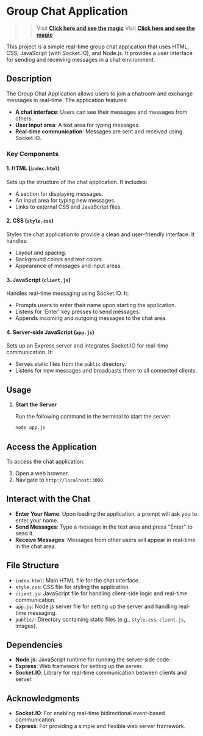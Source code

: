 # Group Chat Application

> > Visit **[Click here and see the magic](https://chatapp-roan-theta.vercel.app/)**
> > Visit **[Click here and see the magic](https://lucy-chatapp.onrender.com/)**

This project is a simple real-time group chat application that uses HTML, CSS, JavaScript (with Socket.IO), and Node.js. It provides a user interface for sending and receiving messages in a chat environment.

## Description

The Group Chat Application allows users to join a chatroom and exchange messages in real-time. The application features:

- **A chat interface**: Users can see their messages and messages from others.
- **User input area**: A text area for typing messages.
- **Real-time communication**: Messages are sent and received using Socket.IO.

### Key Components

#### 1. **HTML (`index.html`)**

Sets up the structure of the chat application. It includes:
- A section for displaying messages.
- An input area for typing new messages.
- Links to external CSS and JavaScript files.

#### 2. **CSS (`style.css`)**

Styles the chat application to provide a clean and user-friendly interface. It handles:
- Layout and spacing.
- Background colors and text colors.
- Appearance of messages and input areas.

#### 3. **JavaScript (`client.js`)**

Handles real-time messaging using Socket.IO. It:
- Prompts users to enter their name upon starting the application.
- Listens for 'Enter' key presses to send messages.
- Appends incoming and outgoing messages to the chat area.

#### 4. **Server-side JavaScript (`app.js`)**

Sets up an Express server and integrates Socket.IO for real-time communication. It:
- Serves static files from the `public` directory.
- Listens for new messages and broadcasts them to all connected clients.

## Usage

1. **Start the Server**

   Run the following command in the terminal to start the server:

   ```bash
   node app.js

## Access the Application

To access the chat application:

1. Open a web browser.
2. Navigate to `http://localhost:3000`.

## Interact with the Chat

- **Enter Your Name**: Upon loading the application, a prompt will ask you to enter your name.
- **Send Messages**: Type a message in the text area and press "Enter" to send it.
- **Receive Messages**: Messages from other users will appear in real-time in the chat area.

## File Structure

- `index.html`: Main HTML file for the chat interface.
- `style.css`: CSS file for styling the application.
- `client.js`: JavaScript file for handling client-side logic and real-time communication.
- `app.js`: Node.js server file for setting up the server and handling real-time messaging.
- `public/`: Directory containing static files (e.g., `style.css`, `client.js`, images).

## Dependencies

- **Node.js**: JavaScript runtime for running the server-side code.
- **Express**: Web framework for setting up the server.
- **Socket.IO**: Library for real-time communication between clients and server.

## Acknowledgments

- **Socket.IO**: For enabling real-time bidirectional event-based communication.
- **Express**: For providing a simple and flexible web server framework.

   

